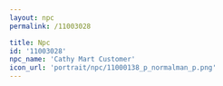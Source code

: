 ```yaml
---
layout: npc
permalink: /11003028

title: Npc
id: '11003028'
npc_name: 'Cathy Mart Customer'
icon_url: 'portrait/npc/11000138_p_normalman_p.png'
---
```

